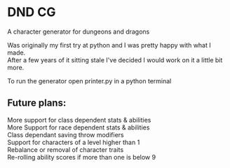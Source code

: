 # DND CG
A character generator for dungeons and dragons

Was originally my first try at python and I was pretty happy with what I made. 
\
After a few years of it sitting stale I've decided I would work on it a little bit more.

To run the generator open printer.py in a python terminal

## Future plans:
More support for class dependent stats & abilities
\
More Support for race dependent stats & abilities
\
Class dependant saving throw modifiers
\
Support for characters of a level higher than 1
\
Rebalance or removal of character traits
\
Re-rolling ability scores if more than one is below 9